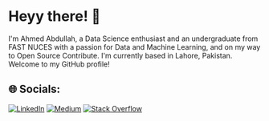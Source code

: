 # Heyy there! 👋

I'm Ahmed Abdullah, a Data Science enthusiast and an undergraduate from FAST NUCES with a passion for Data and Machine Learning, and on my way to Open Source Contribute. I'm currently based in Lahore, Pakistan. Welcome to my GitHub profile!



## 🌐 Socials:
[![LinkedIn](https://img.shields.io/badge/LinkedIn-%230077B5.svg?logo=linkedin&logoColor=white)](https://linkedin.com/in/ahmedembedded) 
[![Medium](https://img.shields.io/badge/Medium-12100E?logo=medium&logoColor=white)](https://medium.com/@ahmedembedded) 
[![Stack Overflow](https://img.shields.io/badge/-Stackoverflow-FE7A16?logo=stack-overflow&logoColor=white)](https://stackoverflow.com/users/22690687) 
